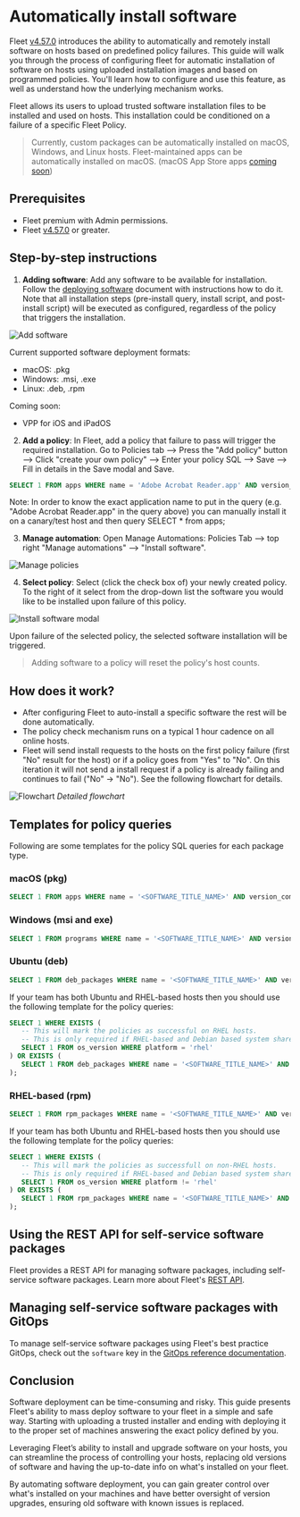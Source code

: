 # Automatically install software

Fleet [v4.57.0](https://github.com/fleetdm/fleet/releases/tag/fleet-v4.57.0) introduces the ability to automatically and remotely install software on hosts based on predefined policy failures. This guide will walk you through the process of configuring fleet for automatic installation of software on hosts using uploaded installation images and based on programmed policies.  You'll learn how to configure and use this feature, as well as understand how the underlying mechanism works.

Fleet allows its users to upload trusted software installation files to be installed and used on hosts. This installation could be conditioned on a failure of a specific Fleet Policy.

> Currently, custom packages can be automatically installed on macOS, Windows, and Linux hosts. Fleet-maintained apps can be automatically installed on macOS. (macOS App Store apps [coming soon](https://github.com/fleetdm/fleet/issues/23115))

## Prerequisites

* Fleet premium with Admin permissions.
* Fleet [v4.57.0](https://github.com/fleetdm/fleet/releases/tag/fleet-v4.57.0) or greater.

## Step-by-step instructions

1. **Adding software**: Add any software to be available for installation. Follow the [deploying software](https://fleetdm.com/guides/deploy-security-agents) document with instructions how to do it. Note that all installation steps (pre-install query, install script, and post-install script) will be executed as configured, regardless of the policy that triggers the installation.


![Add software](../website/assets/images/articles/automatic-software-install-add-software.png)

Current supported software deployment formats:
- macOS: .pkg
- Windows: .msi, .exe
- Linux: .deb, .rpm

Coming soon:
- VPP for iOS and iPadOS

2. **Add a policy**: In Fleet, add a policy that failure to pass will trigger the required installation. Go to Policies tab --> Press the "Add policy" button --> Click "create your own policy" --> Enter your policy SQL --> Save --> Fill in details in the Save modal and Save.

```sql
SELECT 1 FROM apps WHERE name = 'Adobe Acrobat Reader.app' AND version_compare(bundle_short_version, '23.001.20687') >= 0;
```

Note: In order to know the exact application name to put in the query (e.g. "Adobe Acrobat Reader.app" in the query above) you can manually install it on a canary/test host and then query SELECT * from apps;


3. **Manage automation**: Open Manage Automations: Policies Tab --> top right "Manage automations" --> "Install software".

![Manage policies](../website/assets/images/articles/automatic-software-install-policies-manage.png)

4. **Select policy**: Select (click the check box of) your newly created policy. To the right of it select from the
   drop-down list the software you would like to be installed upon failure of this policy.

![Install software modal](../website/assets/images/articles/automatic-software-install-install-software.png)

Upon failure of the selected policy, the selected software installation will be triggered.

> Adding software to a policy will reset the policy's host counts.

## How does it work?

* After configuring Fleet to auto-install a specific software the rest will be done automatically.
* The policy check mechanism runs on a typical 1 hour cadence on all online hosts. 
* Fleet will send install requests to the hosts on the first policy failure (first "No" result for the host) or if a policy goes from "Yes" to "No". On this iteration it will not send a install request if a policy is already failing and continues to fail ("No" -> "No"). See the following flowchart for details.

![Flowchart](../website/assets/images/articles/automatic-software-install-workflow.png)
*Detailed flowchart*

## Templates for policy queries

Following are some templates for the policy SQL queries for each package type.

### macOS (pkg)

```sql
SELECT 1 FROM apps WHERE name = '<SOFTWARE_TITLE_NAME>' AND version_compare(bundle_short_version, '<SOFTWARE_PACKAGE_VERSION>') >= 0;
```

### Windows (msi and exe)

```sql
SELECT 1 FROM programs WHERE name = '<SOFTWARE_TITLE_NAME>' AND version_compare(version, '<VERSION>') >= 0;
```

### Ubuntu (deb)

```sql
SELECT 1 FROM deb_packages WHERE name = '<SOFTWARE_TITLE_NAME>' AND version_compare(version, '<SOFTWARE_PACKAGE_VERSION>') >= 0;
```

If your team has both Ubuntu and RHEL-based hosts then you should use the following template for the policy queries:
```sql
SELECT 1 WHERE EXISTS (
   -- This will mark the policies as successful on RHEL hosts.
   -- This is only required if RHEL-based and Debian based system share a team.
   SELECT 1 FROM os_version WHERE platform = 'rhel'
) OR EXISTS (
   SELECT 1 FROM deb_packages WHERE name = '<SOFTWARE_TITLE_NAME>' AND version_compare(version, '<SOFTWARE_PACKAGE_VERSION>') >= 0
);
```

### RHEL-based (rpm)

```sql
SELECT 1 FROM rpm_packages WHERE name = '<SOFTWARE_TITLE_NAME>' AND version_compare(version, '<SOFTWARE_PACKAGE_VERSION>') >= 0;
```

If your team has both Ubuntu and RHEL-based hosts then you should use the following template for the policy queries:
```sql
SELECT 1 WHERE EXISTS (
   -- This will mark the policies as successfull on non-RHEL hosts.
   -- This is only required if RHEL-based and Debian based system share a team.
   SELECT 1 FROM os_version WHERE platform != 'rhel'
) OR EXISTS (
   SELECT 1 FROM rpm_packages WHERE name = '<SOFTWARE_TITLE_NAME>' AND version_compare(version, 'SOFTWARE_PACKAGE_VERSION') >= 0
);
```

## Using the REST API for self-service software packages

Fleet provides a REST API for managing software packages, including self-service software packages.  Learn more about Fleet's [REST API](https://fleetdm.com/docs/rest-api/rest-api#add-team-policy).

## Managing self-service software packages with GitOps

To manage self-service software packages using Fleet's best practice GitOps, check out the `software` key in the [GitOps reference documentation](https://fleetdm.com/docs/configuration/yaml-files#policies).

## Conclusion

Software deployment can be time-consuming and risky. This guide presents Fleet's ability to mass deploy software to your fleet in a simple and safe way. Starting with uploading a trusted installer and ending with deploying it to the proper set of machines answering the exact policy defined by you.

Leveraging Fleet’s ability to install and upgrade software on your hosts, you can streamline the process of controlling your hosts, replacing old versions of software and having the up-to-date info on what's installed on your fleet.

By automating software deployment, you can gain greater control over what's installed on your machines and have better oversight of version upgrades, ensuring old software with known issues is replaced.

<meta name="articleTitle" value="Automatically install software">
<meta name="authorFullName" value="Sharon Katz">
<meta name="authorGitHubUsername" value="sharon-fdm">
<meta name="category" value="guides">
<meta name="publishedOn" value="2024-09-23">
<meta name="description" value="A guide to workflows using automatic software installation in Fleet.">
